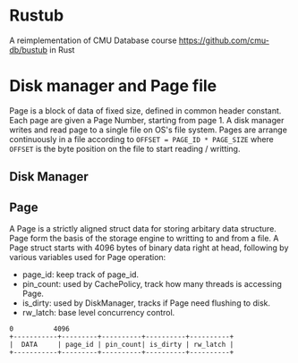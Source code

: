 # Rustub

A reimplementation of CMU Database course https://github.com/cmu-db/bustub in Rust

# Disk manager and Page file 

Page is a block of data of fixed size, defined in common header constant.
Each page are given a Page Number, starting from page 1. A disk manager
writes and read page to a single file on OS's file system. Pages are arrange
continuously in a file according to `OFFSET = PAGE_ID * PAGE_SIZE` where `OFFSET`
is the byte position on the file to start reading / writting.

## Disk Manager

## Page 

A Page is a strictly aligned struct data for storing arbitary data structure.
Page form the basis of the storage engine to writting to and from a file. A
Page struct starts with 4096 bytes of binary data right at head, following by
various variables used for Page operation:

- page_id: keep track of page_id.
- pin_count: used by CachePolicy, track how many threads is accessing Page.
- is_dirty: used by DiskManager, tracks if Page need flushing to disk.
- rw_latch: base level concurrency control.

```
0          4096             
+-----------+---------+----------+----------+----------+
|  DATA     | page_id | pin_count| is_dirty | rw_latch |
+-----------+---------+----------+----------+----------+
```

